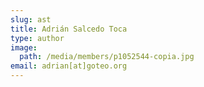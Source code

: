 ```yaml
---
slug: ast
title: Adrián Salcedo Toca
type: author
image:
  path: /media/members/p1052544-copia.jpg
email: adrian[at]goteo.org
---
```

